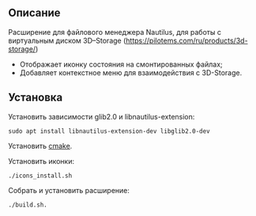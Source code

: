 ## Описание
Расширение для файлового менеджера Nautilus, для работы с виртуальным диском 3D–Storage (https://pilotems.com/ru/products/3d-storage/)
- Отображает иконку состояния на смонтированных файлах;
- Добавляет контекстное меню для взаимодействия с 3D-Storage.

## Установка

Установить зависимости glib2.0 и libnautilus-extension:

    sudo apt install libnautilus-extension-dev libglib2.0-dev

Установить [cmake](https://cmake.org/download/). 



Установить иконки:

    ./icons_install.sh

Собрать и установить расширение:

    ./build.sh.


